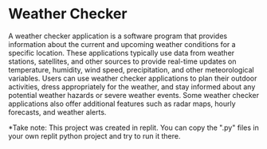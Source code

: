 # Weather Checker
A weather checker application is a software program that provides information about the current and upcoming weather conditions for a specific location. These applications typically use data from weather stations, satellites, and other sources to provide real-time updates on temperature, humidity, wind speed, precipitation, and other meteorological variables. Users can use weather checker applications to plan their outdoor activities, dress appropriately for the weather, and stay informed about any potential weather hazards or severe weather events. Some weather checker applications also offer additional features such as radar maps, hourly forecasts, and weather alerts.

*Take note: This project was created in replit. You can copy the ".py" files in your own replit python project and try to run it there.
